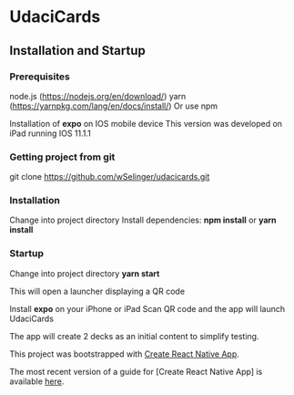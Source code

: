 # UdaciCards

## Installation and Startup

### Prerequisites

node.js (https://nodejs.org/en/download/)
yarn (https://yarnpkg.com/lang/en/docs/install/)
Or use npm

Installation of **expo** on IOS mobile device
This version was developed on iPad running IOS 11.1.1

### Getting project from git
git clone https://github.com/wSelinger/udacicards.git

### Installation
Change into project directory
Install dependencies: **npm install** or **yarn install**

### Startup
Change into project directory
**yarn start**

This will open a launcher displaying a QR code

Install **expo** on your iPhone or iPad
Scan QR code and the app will launch UdaciCards

The app will create 2 decks as an initial content to simplify testing.

This project was bootstrapped with [Create React Native App](https://github.com/react-community/create-react-native-app).

The most recent version of a guide for [Create React Native App] is available [here](https://github.com/react-community/create-react-native-app/blob/master/react-native-scripts/template/README.md).
